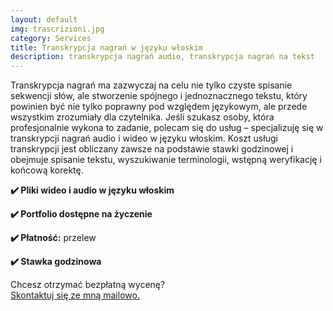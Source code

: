 ```yaml
---
layout: default
img: trascrizioni.jpg
category: Services
title: Transkrypcja nagrań w języku włoskim
description: transkrypcja nagrań audio, transkrypcja nagrań na tekst
---
```

<p>
Transkrypcja nagrań ma zazwyczaj na celu nie tylko czyste spisanie sekwencji słów, ale stworzenie spójnego i jednoznacznego tekstu, który powinien być nie tylko poprawny pod względem językowym, ale przede wszystkim zrozumiały dla czytelnika. Jeśli szukasz osoby, która profesjonalnie wykona to zadanie, polecam się do usług – specjalizuję się w transkrypcji nagrań audio i wideo w języku włoskim. Koszt usługi transkrypcji jest obliczany zawsze na podstawie stawki godzinowej i obejmuje spisanie tekstu, wyszukiwanie terminologii, wstępną weryfikację i końcową korektę.
</p>
<p>
<strong>✔️ Pliki wideo i audio w języku włoskim</strong>
</p>
<p>
<strong>✔️ Portfolio dostępne na życzenie</strong>
</p>
<p>
<strong>✔️ Płatność:</strong> przelew
</p>
<p>
<strong>✔️ Stawka godzinowa</strong>
</p>
<p>
Chcesz otrzymać bezpłatną wycenę? 
<br>
<a href="#contact">Skontaktuj się ze mną mailowo.</a>
</p>
